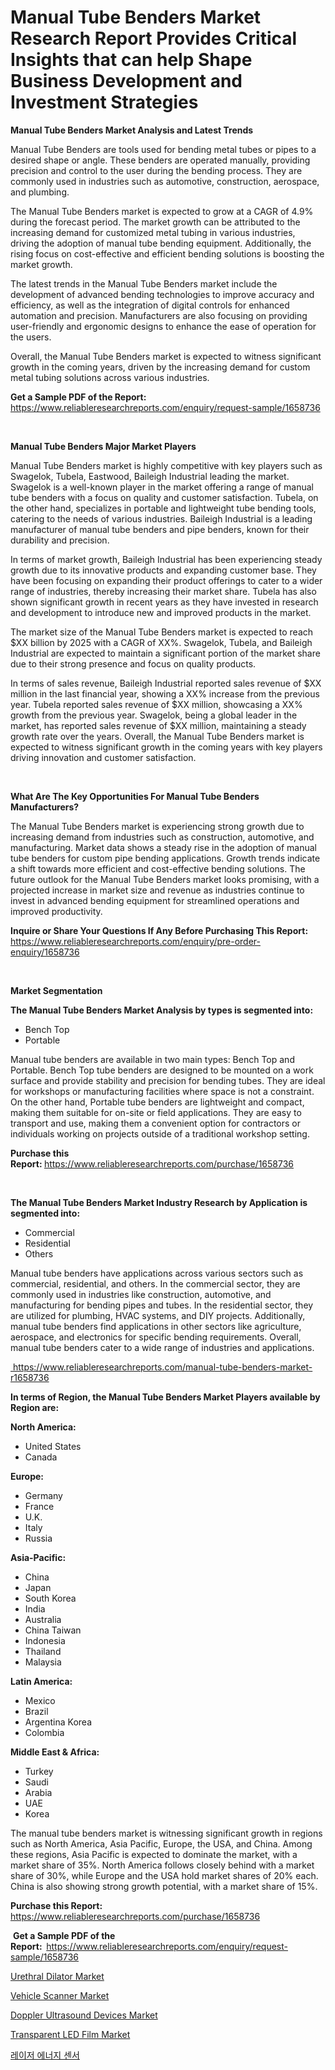 <p><h1>Manual Tube Benders Market Research Report Provides Critical Insights that can help Shape Business Development and Investment Strategies</h1></p><p><strong>Manual Tube Benders Market Analysis and Latest Trends</strong></p>
<p><p>Manual Tube Benders are tools used for bending metal tubes or pipes to a desired shape or angle. These benders are operated manually, providing precision and control to the user during the bending process. They are commonly used in industries such as automotive, construction, aerospace, and plumbing.</p><p>The Manual Tube Benders market is expected to grow at a CAGR of 4.9% during the forecast period. The market growth can be attributed to the increasing demand for customized metal tubing in various industries, driving the adoption of manual tube bending equipment. Additionally, the rising focus on cost-effective and efficient bending solutions is boosting the market growth.</p><p>The latest trends in the Manual Tube Benders market include the development of advanced bending technologies to improve accuracy and efficiency, as well as the integration of digital controls for enhanced automation and precision. Manufacturers are also focusing on providing user-friendly and ergonomic designs to enhance the ease of operation for the users.</p><p>Overall, the Manual Tube Benders market is expected to witness significant growth in the coming years, driven by the increasing demand for custom metal tubing solutions across various industries.</p></p>
<p><strong>Get a Sample PDF of the Report:&nbsp;</strong> <a href="https://www.reliableresearchreports.com/enquiry/request-sample/1658736">https://www.reliableresearchreports.com/enquiry/request-sample/1658736</a></p>
<p>&nbsp;</p>
<p><strong>Manual Tube Benders Major Market Players</strong></p>
<p><p>Manual Tube Benders market is highly competitive with key players such as Swagelok, Tubela, Eastwood, Baileigh Industrial leading the market. Swagelok is a well-known player in the market offering a range of manual tube benders with a focus on quality and customer satisfaction. Tubela, on the other hand, specializes in portable and lightweight tube bending tools, catering to the needs of various industries. Baileigh Industrial is a leading manufacturer of manual tube benders and pipe benders, known for their durability and precision.</p><p>In terms of market growth, Baileigh Industrial has been experiencing steady growth due to its innovative products and expanding customer base. They have been focusing on expanding their product offerings to cater to a wider range of industries, thereby increasing their market share. Tubela has also shown significant growth in recent years as they have invested in research and development to introduce new and improved products in the market.</p><p>The market size of the Manual Tube Benders market is expected to reach $XX billion by 2025 with a CAGR of XX%. Swagelok, Tubela, and Baileigh Industrial are expected to maintain a significant portion of the market share due to their strong presence and focus on quality products.</p><p>In terms of sales revenue, Baileigh Industrial reported sales revenue of $XX million in the last financial year, showing a XX% increase from the previous year. Tubela reported sales revenue of $XX million, showcasing a XX% growth from the previous year. Swagelok, being a global leader in the market, has reported sales revenue of $XX million, maintaining a steady growth rate over the years. Overall, the Manual Tube Benders market is expected to witness significant growth in the coming years with key players driving innovation and customer satisfaction.</p></p>
<p>&nbsp;</p>
<p><strong>What Are The Key Opportunities For Manual Tube Benders Manufacturers?</strong></p>
<p><p>The Manual Tube Benders market is experiencing strong growth due to increasing demand from industries such as construction, automotive, and manufacturing. Market data shows a steady rise in the adoption of manual tube benders for custom pipe bending applications. Growth trends indicate a shift towards more efficient and cost-effective bending solutions. The future outlook for the Manual Tube Benders market looks promising, with a projected increase in market size and revenue as industries continue to invest in advanced bending equipment for streamlined operations and improved productivity.</p></p>
<p><strong>Inquire or Share Your Questions If Any Before Purchasing This Report:</strong> <a href="https://www.reliableresearchreports.com/enquiry/pre-order-enquiry/1658736">https://www.reliableresearchreports.com/enquiry/pre-order-enquiry/1658736</a></p>
<p>&nbsp;</p>
<p><strong>Market Segmentation</strong></p>
<p><strong>The Manual Tube Benders Market Analysis by types is segmented into:</strong></p>
<p><ul><li>Bench Top</li><li>Portable</li></ul></p>
<p><p>Manual tube benders are available in two main types: Bench Top and Portable. Bench Top tube benders are designed to be mounted on a work surface and provide stability and precision for bending tubes. They are ideal for workshops or manufacturing facilities where space is not a constraint. On the other hand, Portable tube benders are lightweight and compact, making them suitable for on-site or field applications. They are easy to transport and use, making them a convenient option for contractors or individuals working on projects outside of a traditional workshop setting.</p></p>
<p><strong>Purchase this Report:&nbsp;</strong><a href="https://www.reliableresearchreports.com/purchase/1658736">https://www.reliableresearchreports.com/purchase/1658736</a></p>
<p>&nbsp;</p>
<p><strong>The Manual Tube Benders Market Industry Research by Application is segmented into:</strong></p>
<p><ul><li>Commercial</li><li>Residential</li><li>Others</li></ul></p>
<p><p>Manual tube benders have applications across various sectors such as commercial, residential, and others. In the commercial sector, they are commonly used in industries like construction, automotive, and manufacturing for bending pipes and tubes. In the residential sector, they are utilized for plumbing, HVAC systems, and DIY projects. Additionally, manual tube benders find applications in other sectors like agriculture, aerospace, and electronics for specific bending requirements. Overall, manual tube benders cater to a wide range of industries and applications.</p></p>
<p><a href="https://www.reliableresearchreports.com/manual-tube-benders-market-r1658736">&nbsp;https://www.reliableresearchreports.com/manual-tube-benders-market-r1658736</a></p>
<p><strong>In terms of Region, the Manual Tube Benders Market Players available by Region are:</strong></p>
<p>
    <p> <strong> North America: </strong>
        <ul>
            <li>United States</li>
            <li>Canada</li>
        </ul>
        </p> 
    <p> <strong> Europe: </strong>
        <ul>
            <li>Germany</li>
            <li>France</li>
            <li>U.K.</li>
            <li>Italy</li>
            <li>Russia</li>
        </ul>
        </p> 
    <p> <strong> Asia-Pacific: </strong>
        <ul>
            <li>China</li>
            <li>Japan</li>
            <li>South Korea</li>
            <li>India</li>
            <li>Australia</li>
            <li>China Taiwan</li>
            <li>Indonesia</li>
            <li>Thailand</li>
            <li>Malaysia</li>
        </ul>
        </p> 
    <p> <strong> Latin America: </strong>
        <ul>
            <li>Mexico</li>
            <li>Brazil</li>
            <li>Argentina Korea</li>
            <li>Colombia</li>
        </ul>
        </p> 
    <p> <strong> Middle East & Africa: </strong>
        <ul>
            <li>Turkey</li>
            <li>Saudi</li>
            <li>Arabia</li>
            <li>UAE</li>
            <li>Korea</li>
        </ul>
    </p>
    </p>
<p><p>The manual tube benders market is witnessing significant growth in regions such as North America, Asia Pacific, Europe, the USA, and China. Among these regions, Asia Pacific is expected to dominate the market, with a market share of 35%. North America follows closely behind with a market share of 30%, while Europe and the USA hold market shares of 20% each. China is also showing strong growth potential, with a market share of 15%.</p></p>
<p><strong>Purchase this Report: </strong><a href="https://www.reliableresearchreports.com/purchase/1658736">https://www.reliableresearchreports.com/purchase/1658736</a></p>
<p>&nbsp;<strong>Get a Sample PDF of the Report:&nbsp;&nbsp;</strong><a href="https://www.reliableresearchreports.com/enquiry/request-sample/1658736">https://www.reliableresearchreports.com/enquiry/request-sample/1658736</a></p>
<p><strong></strong></p>
<p><p><a href="https://www.linkedin.com/pulse/urethral-dilator-market-analysis-sze-forecasted-period-from-ivjne?trackingId=ZGdAjQYyJ9TLQ7%2BwxoPw4Q%3D%3D">Urethral Dilator Market</a></p><p><a href="https://view.publitas.com/reportprime-1/decoding-vehicle-scanner-market-metrics-market-share-trends-and-growth-patterns/">Vehicle Scanner Market</a></p><p><a href="https://www.linkedin.com/pulse/analyzing-doppler-ultrasound-devices-market-global-industry-ejvye?trackingId=Ab9qmUB3%2Bm%2BeVlbuMYGYsw%3D%3D">Doppler Ultrasound Devices Market</a></p><p><a href="https://meowing-lemming-dd3.notion.site/Transparent-LED-Film-Market-Size-Market-Outlook-and-Market-Forecast-2024-to-2031-fc0d7c3090a84567a8d304d1b87dd437">Transparent LED Film Market</a></p><p><a href="https://github.com/laholand/Market-Research-Report-List-3/blob/main/703435825605.md">레이저 에너지 센서</a></p></p>